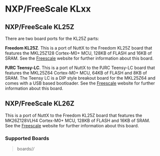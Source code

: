 # NXP/FreeScale KLxx

## NXP/FreeScale KL25Z

There are two board ports for the KL25Z parts:

**Freedom KL25Z**. This is a port of NuttX to the Freedom KL25Z board
that features the MKL25Z128 Cortex-M0+ MCU, 128KB of FLASH and 16KB of
SRAM. See the
[Freescale](http://www.freescale.com/webapp/sps/site/prod_summary.jsp?code=FRDM-KL25Z&tid=vanFRDM-KL25Z)
website for further information about this board.

**PJRC Teensy-LC**. This is a port of NuttX to the PJRC Teensy-LC board
that features the MKL25Z64 Cortex-M0+ MCU, 64KB of FLASH and 8KB of
SRAM. The Teensy LC is a DIP style breakout board for the MKL25Z64 and
comes with a USB based bootloader. See the
[Freescale](http://www.freescale.com/webapp/sps/site/prod_summary.jsp?code=FRDM-KL25Z&tid=vanFRDM-KL25Z)
website for further information about this board.

## NXP/FreeScale KL26Z

This is a port of NuttX to the Freedom KL25Z board that features the
MK26Z128VLH4 Cortex-M0+ MCU, 128KB of FLASH and 16KB of SRAM. See the
[Freescale](http://www.freescale.com/webapp/sps/site/prod_summary.jsp?code=FRDM-KL26Z&tid=vanFRDM-KL26Z)
website for further information about this board.

### Supported Boards

> boards/*/*
